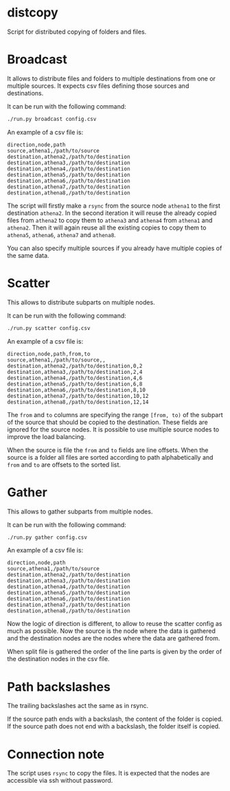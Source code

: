 # distcopy
Script for distributed copying of folders and files.

# Broadcast

It allows to distribute files and folders to multiple destinations from one or multiple sources. It expects csv files defining those sources and destinations.

It can be run with the following command:

```bash
./run.py broadcast config.csv
```

An example of a csv file is:

```csv
direction,node,path
source,athena1,/path/to/source
destination,athena2,/path/to/destination
destination,athena3,/path/to/destination
destination,athena4,/path/to/destination
destination,athena5,/path/to/destination
destination,athena6,/path/to/destination
destination,athena7,/path/to/destination
destination,athena8,/path/to/destination
```

The script will firstly make a `rsync` from the source node `athena1` to the first destination `athena2`. In the second
iteration it will reuse the already copied files from `athena2` to copy them to `athena3` and `athena4` from `athena1` and `athena2`. 
Then it will again reuse all the existing copies to copy them to `athena5`, `athena6`, `athena7` and `athena8`.

You can also specify multiple sources if you already have multiple copies of the same data.

# Scatter
This allows to distribute subparts on multiple nodes.

It can be run with the following command:

```bash
./run.py scatter config.csv
```

An example of a csv file is:

```csv
direction,node,path,from,to
source,athena1,/path/to/source,,
destination,athena2,/path/to/destination,0,2
destination,athena3,/path/to/destination,2,4
destination,athena4,/path/to/destination,4,6
destination,athena5,/path/to/destination,6,8
destination,athena6,/path/to/destination,8,10
destination,athena7,/path/to/destination,10,12
destination,athena8,/path/to/destination,12,14
```

The `from` and `to` columns are specifying the range `[from, to)` of the subpart of the source that should be copied to the destination. These fields are ignored for the source nodes. It is possible to use multiple source nodes to improve the load balancing.

When the source is file the `from` and `to` fields are line offsets. When the source is a folder all files are sorted according to path alphabetically and `from` and `to` are offsets to the sorted list.

# Gather
This allows to gather subparts from multiple nodes.

It can be run with the following command:

```bash
./run.py gather config.csv
```

An example of a csv file is:

```csv
direction,node,path
source,athena1,/path/to/source
destination,athena2,/path/to/destination
destination,athena3,/path/to/destination
destination,athena4,/path/to/destination
destination,athena5,/path/to/destination
destination,athena6,/path/to/destination
destination,athena7,/path/to/destination
destination,athena8,/path/to/destination
```

Now the logic of direction is different, to allow to reuse the scatter config as much as possible. Now the source is 
the node where the data is gathered and the destination nodes are the nodes where the data are gathered from.

When split file is gathered the order of the line parts is given by the order of the destination nodes in the csv file.

# Path backslashes

The trailing backslashes act the same as in rsync. 

If the source path ends with a backslash, the content of the folder is copied. If the source path does not end with a backslash, the folder itself is copied.

# Connection note
The script uses `rsync` to copy the files. It is expected that the nodes are accessible via ssh without password.